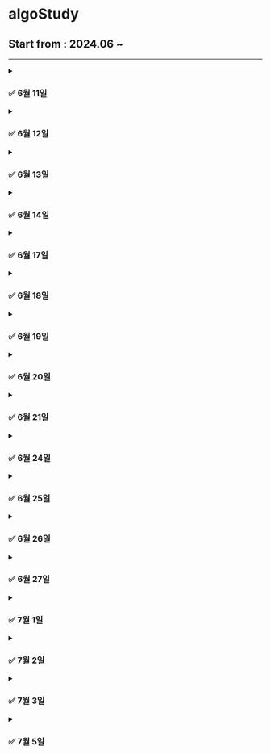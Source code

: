 # algoStudy

## Start from : 2024.06 ~ 

------
<details markdown = "1">
  <summary> <h3> ✅ 6월 11일 </h3> </summary>

> **문제 링크**: https://school.programmers.co.kr/learn/courses/30/lessons/250134

|   문제    |    레벨    |  석우   |   상원    |  지민     |      세환   |  
|:-------:|:--------:|:-----:|:-------:|:-------:|:---------:|  
| 수레 움직이기 |   LV 3   | [Code](https://github.com/abovenormal/algoStudy/blob/main/%EC%9E%A5%EC%84%9D%EC%9A%B0/%EC%98%A8%EB%9D%BC%EC%9D%B8/%EC%BD%94%ED%85%8C3_%EC%88%98%EB%A0%88%EC%9B%80%EC%A7%81%EC%9D%B4%EA%B8%B0.py) |  [Code](https://github.com/abovenormal/algoStudy/blob/main/%EC%84%9C%EC%83%81%EC%9B%90/%ED%94%84%EB%A1%9C%EA%B7%B8%EB%9E%98%EB%A8%B8%EC%8A%A4%20lv3%20%EC%88%98%EB%A0%88%EC%9B%80%EC%A7%81%EC%9D%B4%EA%B8%B0.py)  |  [Code](https://github.com/abovenormal/algoStudy/commit/c466e011d6031d138bd0d7c6be2415df3e4731bf)  | [Code](https://github.com/abovenormal/algoStudy/blob/main/%ED%95%9C%EC%84%B8%ED%99%98/Solution_%EC%88%98%EB%A0%88%EC%9B%80%EC%A7%81%EC%9D%B4%EA%B8%B0.java) |
</details>

<details markdown = "1">
  <summary> <h3> ✅ 6월 12일 </h3> </summary>

> **문제 링크**: https://www.acmicpc.net/problem/17822

|   문제    |    레벨    |  석우   |   상원    |                                                 지민                                                 |   세환    |  
|:-------:|:--------:|:-----:|:-------:|:--------------------------------------------------------------------------------------------------:|:---:|
| 원판 돌리기 |   Gold 2   | [Code](https://github.com/abovenormal/algoStudy/blob/main/%EC%9E%A5%EC%84%9D%EC%9A%B0/%EC%98%A8%EB%9D%BC%EC%9D%B8/%EC%BD%94%ED%85%8CG2_%EC%9B%90%ED%8C%90%EB%8F%8C%EB%A6%AC%EA%B8%B0.py) |  [Code](https://github.com/abovenormal/algoStudy/blob/main/%EC%84%9C%EC%83%81%EC%9B%90/%EB%B0%B1%EC%A4%80%20%EC%9B%90%ED%8C%90%EB%8F%8C%EB%A6%AC%EA%B8%B0.py)  | [Code](https://github.com/abovenormal/algoStudy/commit/773d4c3a6d165d1e9ab70c4efa8508a3cc13e9a2)   |[Code](https://github.com/abovenormal/algoStudy/blob/main/%ED%95%9C%EC%84%B8%ED%99%98/Main_%EC%9B%90%ED%8C%90%EB%8F%8C%EB%A6%AC%EA%B8%B0.java) |
</details>

<details markdown = "1">
  <summary> <h3> ✅ 6월 13일 </h3> </summary>

> **문제 링크**: https://www.acmicpc.net/problem/17281

|   문제    |    레벨    |  석우   |   상원    |  지민     |                                                               세환                                                               |  
|:-------:|:--------:|:-----:|:-------:|:-------:|:------------------------------------------------------------------------------------------------------------------------------:| 
| 야구 |   Gold 4   | [Code](https://github.com/abovenormal/algoStudy/blob/main/%EC%9E%A5%EC%84%9D%EC%9A%B0/%EC%98%A8%EB%9D%BC%EC%9D%B8/%EC%BD%94%ED%85%8C17281.py) |  [Code](https://github.com/abovenormal/algoStudy/blob/main/%EC%84%9C%EC%83%81%EC%9B%90/%EB%B0%B1%EC%A4%80%20%E2%9A%BE.py)  |  [Code](https://github.com/abovenormal/algoStudy/commit/68b6af22a5452e7e09bd6ff00ce938419139777d)  | [Code](https://github.com/abovenormal/algoStudy/blob/main/%ED%95%9C%EC%84%B8%ED%99%98/Main_%EC%95%BC%EA%B5%AC_17281_0613.java) |
</details>

<details markdown = "1">
  <summary> <h3> ✅ 6월 14일 </h3> </summary>

> **문제 링크**: [https://www.acmicpc.net/problem/17281](https://school.programmers.co.kr/learn/courses/30/lessons/150369)

|   문제    |    레벨    |  석우   |   상원    |  지민     |    세환    |  
|:-------:|:--------:|:-----:|:-------:|:-------:|:-----:|  
| 택배 배달과 수거하기 |   LV 2   | [Code](https://github.com/abovenormal/algoStudy/blob/main/%EC%9E%A5%EC%84%9D%EC%9A%B0/%EC%98%A8%EB%9D%BC%EC%9D%B8/%EC%BD%94%ED%85%8C_%ED%83%9D%EB%B0%B0%EB%B0%B0%EB%8B%AC%EA%B3%BC%EC%88%98%EA%B1%B0%ED%95%98%EA%B8%B0.py) |  [Code]()  |  [Code](https://github.com/abovenormal/algoStudy/commit/62b020c26dbfbe732db41ddd47052d32d957a3fb)  |[Code](https://github.com/abovenormal/algoStudy/blob/a7fadb6a2e484476892a37b4276d835ad92b0b6f/%ED%95%9C%EC%84%B8%ED%99%98/Solution_%ED%83%9D%EB%B0%B0%EB%B0%B0%EB%8B%AC%EA%B3%BC%EC%88%98%EA%B1%B0%ED%95%98%EA%B8%B0_0614.java) |
</details>

<details markdown = "1">
  <summary> <h3> ✅ 6월 17일 </h3> </summary>

> **문제 링크**: [https://www.acmicpc.net/problem/18809)

|   문제    |    레벨    |  석우   |   상원    |  지민     |    세환    |  
|:-------:|:--------:|:-----:|:-------:|:-------:|:-----:|  
| gaaaaarden |   Gold 1   | [Code](https://github.com/abovenormal/algoStudy/blob/main/%EC%9E%A5%EC%84%9D%EC%9A%B0/%EC%98%A8%EB%9D%BC%EC%9D%B8/%EC%BD%94%ED%85%8CG1_gaaarden.py) |  [Code]()  |  [Code]()  |[Code](https://github.com/abovenormal/algoStudy/blob/main/%ED%95%9C%EC%84%B8%ED%99%98/Main_%EB%B0%B1%EC%A4%80_%EA%B0%80%E3%85%8F%E3%85%8F%EB%93%A0_0617%20.java) |
</details>

<details markdown = "1">
  <summary> <h3> ✅ 6월 18일 </h3> </summary>

> **문제 링크**: [https://www.acmicpc.net/problem/1707)

|   문제    |    레벨    |  석우   |   상원    |  지민     |    세환    |  
|:-------:|:--------:|:-----:|:-------:|:-------:|:-----:|  
| 이분그래프 |   Gold 4   | [Code](https://github.com/abovenormal/algoStudy/blob/main/%EC%9E%A5%EC%84%9D%EC%9A%B0/%EC%98%A8%EB%9D%BC%EC%9D%B8/%EC%BD%94%ED%85%8CG4_%EC%9D%B4%EB%B6%84%EA%B7%B8%EB%9E%98%ED%94%84.py) |  [Code]()  |  [Code](https://github.com/abovenormal/algoStudy/commit/ce1644e0395412dc61a1de805aac140866b97e12)  |[Code](https://github.com/abovenormal/algoStudy/blob/main/%ED%95%9C%EC%84%B8%ED%99%98/Main_%EB%B0%B1%EC%A4%80_%EC%9D%B4%EB%B6%84%EA%B7%B8%EB%9E%98%ED%94%84.java) |
</details>


<details markdown = "1">
  <summary> <h3> ✅ 6월 19일 </h3> </summary>

> **문제 링크**: [산책](https://www.acmicpc.net/problem/22868)

|   문제    |    레벨    |  석우   |   상원    |  지민     |    세환    |  
|:-------:|:--------:|:-----:|:-------:|:-------:|:-----:|  
| 산책 |   Gold 3   | [Code](https://github.com/abovenormal/algoStudy/blob/main/%EC%9E%A5%EC%84%9D%EC%9A%B0/%EC%98%A8%EB%9D%BC%EC%9D%B8/BOJ22868_%EC%82%B0%EC%B1%85.py) |  [Code]()  |  [Code](https://github.com/abovenormal/algoStudy/commit/7f2ead3d5b4506e1a80a51f3a440f229a5ce0d31)  |[Code](https://github.com/abovenormal/algoStudy/blob/main/%ED%95%9C%EC%84%B8%ED%99%98/Main_%EC%82%B0%EC%B1%85.java) |
</details>

<details markdown = "1">
  <summary> <h3> ✅ 6월 20일 </h3> </summary>

> **문제 링크**: [https://www.acmicpc.net/problem/2141 )

|   문제    |    레벨    |  석우   |   상원    |  지민     |    세환    |  
|:-------:|:--------:|:-----:|:-------:|:-------:|:-----:|  
| 우체국 |   Gold 4   | [Code](https://github.com/abovenormal/algoStudy/blob/main/%EC%9E%A5%EC%84%9D%EC%9A%B0/%EC%98%A8%EB%9D%BC%EC%9D%B8/BOJ2141_%EC%9A%B0%EC%B2%B4%EA%B5%AD.py) |  [Code]()  |  [Code](https://github.com/abovenormal/algoStudy/commit/7249808256728b12a6bf1126978b2f037661bcc7)  |[Code](https://github.com/abovenormal/algoStudy/blob/main/%ED%95%9C%EC%84%B8%ED%99%98/Main_%EC%9A%B0%EC%B2%B4%EA%B5%AD.java) |
</details>

<details markdown = "1">
  <summary> <h3> ✅ 6월 21일 </h3> </summary>

> **문제 링크**: [치킨 배달](https://www.acmicpc.net/problem/15686)

|   문제    |    레벨    |  석우   |   상원    |  지민     |    세환    |  
|:-------:|:--------:|:-----:|:-------:|:-------:|:-----:|  
| 치킨배달 |   Gold 5   | [Code]() |  [Code]()  |  [Code](https://github.com/abovenormal/algoStudy/commit/8d40db14d31db77117dc323921ad49aa705d6cbd)  |[Code](https://github.com/abovenormal/algoStudy/blob/main/%ED%95%9C%EC%84%B8%ED%99%98/Main_%EC%B9%98%ED%82%A8%EB%B0%B0%EB%8B%AC.java) |
</details>

<details markdown = "1">
  <summary> <h3> ✅ 6월 24일 </h3> </summary>

> **문제 링크**: [방 번호](https://www.acmicpc.net/problem/1082)

|   문제    |    레벨    |가경|  석우   |   상원    |  지민     |    세환    |  
|:-------:|:--------:|:--------:|:-----:|:-------:|:-------:|:-----:|  
| 방 번호 |   Gold 5   |  [Code]() |[Code]() |  [Code]()  |  [Code]()  |[Code]() |
</details>

<details markdown = "1">
  <summary> <h3> ✅ 6월 25일 </h3> </summary>

> **문제 링크**: [등차수열](https://www.acmicpc.net/problem/1994)

|   문제    |    레벨    |가경|  석우   |   상원    |  지민     |    세환    |  
|:-------:|:--------:|:--------:|:-----:|:-------:|:-------:|:-----:|  
| 등차수열 |   Gold 1   |  [Code]() |[Code]() |  [Code]()  |  [Code](https://github.com/abovenormal/algoStudy/commit/f976e0c5cf3c11da177b88e84f10d8b1499e3c81)  |[Code]() |
</details>

<details markdown = "1">
  <summary> <h3> ✅ 6월 26일 </h3> </summary>

> **문제 링크**: [가장 긴 증가하는 부분수열](https://www.acmicpc.net/problem/11053)

|   문제    |    레벨    |가경|  석우   |   상원    |  지민     |    세환    |  
|:-------:|:--------:|:--------:|:-----:|:-------:|:-------:|:-----:|  
| 가장 긴 증가하는 부분수열 |   Silver 2   |  [Code]() |[Code]() |  [Code]()  |  [Code](https://github.com/abovenormal/algoStudy/commit/0fedb211dbd73fe54b59aab0f75eb1005c97536f)  |[Code]() |
</details>

<details markdown = "1">
  <summary> <h3> ✅ 6월 27일 </h3> </summary>

> **문제 링크**: [강의실](https://www.acmicpc.net/problem/1374)

|   문제    |    레벨    |가경|  석우   |   상원    |  지민     |    세환    |  
|:-------:|:--------:|:--------:|:-----:|:-------:|:-------:|:-----:|  
| 강의실 |   Gold 5   |  [Code]() |[Code]() |  [Code]()  |  [Code](https://github.com/abovenormal/algoStudy/commit/28f5e16e5d53e7088acd5bff53735d1c5c8e3f9a)  |[Code]() |
</details>

<details markdown = "1">
  <summary> <h3> ✅ 7월 1일 </h3> </summary>

> **문제 링크**: [문자열 나누기](https://www.acmicpc.net/problem/23976)

|   문제    |    레벨    |가경|  석우   |   상원    |  지민     |    세환    |  
|:-------:|:--------:|:--------:|:-----:|:-------:|:-------:|:-----:|  
| 문자열 나누기 |   Gold 3   |  [Code]() |[Code]() |  [Code]()  |  [Code]()  |[Code]() |
</details>

<details markdown = "1">
  <summary> <h3> ✅ 7월 2일 </h3> </summary>

> **문제 링크**: [프렉탈 평면](https://www.acmicpc.net/problem/1030)

|   문제    |    레벨    |가경|  석우   |   상원    |  지민     |    세환    |  
|:-------:|:--------:|:--------:|:-----:|:-------:|:-------:|:-----:|  
| 프렉탈 평면 |   Gold 3   |  [Code]() |[Code]() |  [Code]()  |  [Code](https://github.com/abovenormal/algoStudy/commit/c3e4038493089940dac58c988c8a7649ba9f8e48)  |[Code]() |
</details>

<details markdown = "1">
  <summary> <h3> ✅ 7월 3일 </h3> </summary>

> **문제 링크**: [최고의 팀 만들기](https://www.acmicpc.net/problem/1633)

|   문제    |    레벨    |가경|  석우   |   상원    |  지민     |    세환    |  
|:-------:|:--------:|:--------:|:-----:|:-------:|:-------:|:-----:|  
| 프렉탈 평면 |   Gold 3   |  [Code]() |[Code]() |  [Code]()  |  [Code]()  |[Code]() |
</details>

<details markdown = "1">
  <summary> <h3> ✅ 7월 5일 </h3> </summary>

> **문제 링크**: [수도배관공사](https://www.acmicpc.net/problem/2073)

|   문제    |    레벨    |가경|  석우   |   상원    |  지민     |    세환    |  
|:-------:|:--------:|:--------:|:-----:|:-------:|:-------:|:-----:|  
| 수도배관공사 |   Gold 4   |  [Code]() |[Code]() |  [Code]()  |  [Code]()  |[Code](https://github.com/abovenormal/algoStudy/blob/main/%ED%95%9C%EC%84%B8%ED%99%98/Main_%EC%88%98%EB%8F%84%EB%B0%B0%EA%B4%80%EA%B3%B5%EC%82%AC.java) |
</details>

